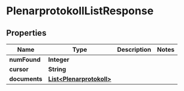 

# PlenarprotokollListResponse


## Properties

| Name | Type | Description | Notes |
|------------ | ------------- | ------------- | -------------|
|**numFound** | **Integer** |  |  |
|**cursor** | **String** |  |  |
|**documents** | [**List&lt;Plenarprotokoll&gt;**](Plenarprotokoll.md) |  |  |



